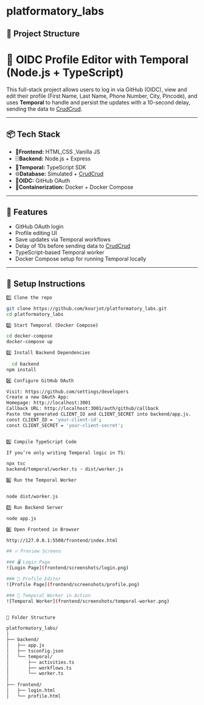 # platformatory_labs

## 📂 Project Structure

# 🧠 OIDC Profile Editor with Temporal (Node.js + TypeScript)

This full-stack project allows users to log in via GitHub (OIDC), view and edit their profile (First Name, Last Name, Phone Number, City, Pincode), and uses **Temporal** to handle and persist the updates with a 10-second delay, sending the data to [CrudCrud](https://crudcrud.com).

---

## 📦 Tech Stack

- 👤**Frontend:** HTML,CSS ,Vanilla JS
- 🗄️**Backend:** Node.js + Express
- 🧠**Temporal:** TypeScript SDK
- 🌐**Database:** Simulated + [CrudCrud](https://crudcrud.com)
- 🔐**OIDC:** GitHub OAuth
- 🐳**Containerization:** Docker + Docker Compose

---

## 🚀 Features

- GitHub OAuth login
- Profile editing UI
- Save updates via Temporal workflows
- Delay of 10s before sending data to [CrudCrud](https://crudcrud.com)
- TypeScript-based Temporal worker
- Docker Compose setup for running Temporal locally

---

## 🔧 Setup Instructions


```bash
1️⃣ Clone the repo

git clone https://github.com/kourjot/platformatory_labs.git
cd platformatory_labs

2️⃣ Start Temporal (Docker Compose)

cd docker-compose
docker-compose up

3️⃣ Install Backend Dependencies
  
  cd backend
npm install

4️⃣ Configure GitHub OAuth

Visit: https://github.com/settings/developers
Create a new OAuth App:
Homepage: http://localhost:3001
Callback URL: http://localhost:3001/auth/github/callback
Paste the generated CLIENT_ID and CLIENT_SECRET into backend/app.js.
const CLIENT_ID = 'your-client-id';
const CLIENT_SECRET = 'your-client-secret';


5️⃣ Compile TypeScript Code

If you’re only writing Temporal logic in TS:

npx tsc
backend/temporal/worker.ts ➝ dist/worker.js

6️⃣ Run the Temporal Worker


node dist/worker.js

7️⃣ Run Backend Server

node app.js

8️⃣ Open Frontend in Browser

http://127.0.0.1:5500/frontend/index.html

## 🔥 Preview Screens

### 🖥️ Login Page
![Login Page](frontend/screenshots/login.png)

### 👤 Profile Editor
![Profile Page](frontend/screenshots/profile.png)

### 🧠 Temporal Worker in Action
![Temporal Worker](frontend/screenshots/temporal-worker.png)


📂 Folder Structure

platformatory_labs/
│
├── backend/
│   ├── app.js
│   ├── tsconfig.json
│   └── temporal/
│       ├── activities.ts
│       ├── workflows.ts
│       └── worker.ts
│
├── frontend/
│   ├── login.html
│   └── profile.html


